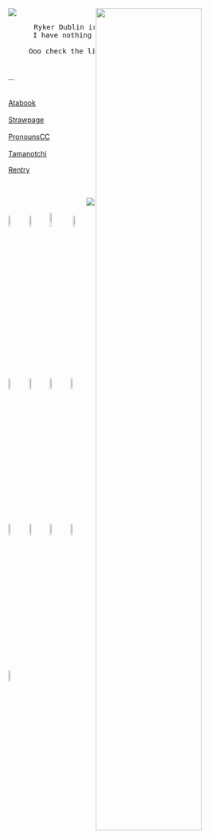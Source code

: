 <img src="https://64.media.tumblr.com/3f6f5ae4ad9c3a20c032dbf883858141/bd93fee2b19a9812-c4/s1280x1920/2394b0ccd8f6e474535ccccd406e3899d6d05c78.pnj">
 <img src="https://i.ibb.co/rRpy5nNb/Untitled148-20250704213704-removebg-preview.png" width="65%" align="right" />
<div allign="center">
<pre>
⠀⠀⠀⠀⠀Ryker Dublin irl trust me
 ⠀⠀⠀⠀I have nothing to put here
 ⠀⠀⠀⠀⠀⠀⠀⠀⠀⠀⠀⠀⠀⠀⠀⠀⠀⠀⠀⠀⠀⠀⠀⠀⠀⠀⠀⠀⠀⠀⠀⠀
⠀⠀⠀⠀Ooo check the links
 </pre>
</div>


 <div allign="center">

  ###### ...
 </div>

 <div align="left">

[Atabook](https://forcas.atabook.org/)ㅤㅤㅤㅤㅤ

[Strawpage](https://s-01-ver-bullet.straw.page/)ㅤㅤㅤㅤ

[PronounsCC](https://pronouns.cc/@Juliek)ㅤㅤㅤ

[Tamanotchi](https://tamanotchi.world/21967c)ㅤㅤㅤㅤ

[Rentry](https://rentry.co/rot_in_paradise)   ⠀⠀⠀ ⠀⠀⠀ ⠀⠀⠀ ⠀⠀⠀ ⠀⠀⠀ ⠀⠀⠀ ⠀⠀⠀ ⠀⠀⠀ ⠀⠀⠀ 


</div>

<div align="right">

![](https://komarev.com/ghpvc/?username=gambling-addict&color=grey&label=Cool+people)

</div>

 <img src="https://images-wixmp-ed30a86b8c4ca887773594c2.wixmp.com/f/8c797062-434d-434b-b734-3aa81d528dc8/dhydi7e-0a0ba77a-8e79-4b56-a648-26fd822131e4.jpg/v1/fill/w_320,h_179,q_75,strp/accardi_florentino_stamp_8_11_game_by_accardifan_dhydi7e-fullview.jpg?token=eyJ0eXAiOiJKV1QiLCJhbGciOiJIUzI1NiJ9.eyJzdWIiOiJ1cm46YXBwOjdlMGQxODg5ODIyNjQzNzNhNWYwZDQxNWVhMGQyNmUwIiwiaXNzIjoidXJuOmFwcDo3ZTBkMTg4OTgyMjY0MzczYTVmMGQ0MTVlYTBkMjZlMCIsIm9iaiI6W1t7ImhlaWdodCI6Ijw9MTc5IiwicGF0aCI6IlwvZlwvOGM3OTcwNjItNDM0ZC00MzRiLWI3MzQtM2FhODFkNTI4ZGM4XC9kaHlkaTdlLTBhMGJhNzdhLThlNzktNGI1Ni1hNjQ4LTI2ZmQ4MjIxMzFlNC5qcGciLCJ3aWR0aCI6Ijw9MzIwIn1dXSwiYXVkIjpbInVybjpzZXJ2aWNlOmltYWdlLm9wZXJhdGlvbnMiXX0.c3PYYVCwE-PFxikzpylPhMXAXvkWZUiJWBqC2QGIpG8" width="7.5%"> <img src="https://64.media.tumblr.com/b04c6252afbd977e21f842448848dd06/dd851ed67dd48774-6d/s100x200/398cafff0252e46dc62b6cfd2b03f792b9d1f562.gifv" width="7.5%"> <img src="https://64.media.tumblr.com/bcc64eeea524fa64d2f1d85baf0fc629/d5679393135bb36e-fa/s100x200/8d2cf8a78b5b6ce6b7228bfd33549bac03f8419e.pnj" width="8.5%"> <img src="https://images-wixmp-ed30a86b8c4ca887773594c2.wixmp.com/f/8c797062-434d-434b-b734-3aa81d528dc8/dhydrkw-a7ea8db7-8245-4023-9852-9a401fc89994.png?token=eyJ0eXAiOiJKV1QiLCJhbGciOiJIUzI1NiJ9.eyJzdWIiOiJ1cm46YXBwOjdlMGQxODg5ODIyNjQzNzNhNWYwZDQxNWVhMGQyNmUwIiwiaXNzIjoidXJuOmFwcDo3ZTBkMTg4OTgyMjY0MzczYTVmMGQ0MTVlYTBkMjZlMCIsIm9iaiI6W1t7InBhdGgiOiJcL2ZcLzhjNzk3MDYyLTQzNGQtNDM0Yi1iNzM0LTNhYTgxZDUyOGRjOFwvZGh5ZHJrdy1hN2VhOGRiNy04MjQ1LTQwMjMtOTg1Mi05YTQwMWZjODk5OTQucG5nIn1dXSwiYXVkIjpbInVybjpzZXJ2aWNlOmZpbGUuZG93bmxvYWQiXX0.3HXopI3QuMw-bmak_LHW3RxT8W8KNp-4iT2evVZo4F0" width="7.5%"> <img src="https://64.media.tumblr.com/01b65aea0822a6c2d0b70f9d8d80b26c/79d8b316934d24c3-9a/s100x200/43761549990611a65717f4d97a3cbff5becdd5f9.gifv" width="7.5%"> <img src="https://64.media.tumblr.com/65fc46666f18b83cea10e378e937e913/70199db9eea296dd-15/s100x200/93b0a67a7596753ebdc7fb5aedc8540082e1fc68.pnj" width="7.5%"> <img src="https://64.media.tumblr.com/8bbb60ccbdd3a078ae967f1772d8bc60/c269689ff15e8bee-cc/s100x200/7e93536cb8c62ab9c386baac248a24ad0de530b2.gifv" width="7.5%"> <img src="https://64.media.tumblr.com/bf2b1160638b6942be46cbcd148befc1/70199db9eea296dd-1d/s100x200/1fed150de24d79ad08e7358fd04e0477e944bd70.pnj" width="7.5%"> <img src="https://64.media.tumblr.com/d9c54d74bc1b33fb8b53041f81fdecbb/c269689ff15e8bee-8f/s100x200/e9635c958be549e277357df42aeefbd6fcb1b5cc.gifv" width="7.5%"> <img src="https://64.media.tumblr.com/c4a0586ddb660b73755ac8bbbae1faa1/5f4a87c85f8ddfa1-04/s100x200/34b6b568f0b0a84b9d0b61efa1a859145b21644f.pnj" width="7.5%"> <img src="https://64.media.tumblr.com/daf7ccdf920cdcf53662f9b75ec83a91/50a56b6978b4ab91-25/s100x200/77709592ddc8cb03c05677b503ef0468690234c0.pnj" width="7.5%"> <img src="https://64.media.tumblr.com/8f39fead6f5c7e38505dc14b6015ba2f/70199db9eea296dd-ba/s100x200/08508a37cfd0a19b8c280207778d1dd8865012e5.gifv" width="7.5%"> <img src="https://64.media.tumblr.com/17e7f51e27c14f4360739a4113306e51/473928ea48888009-16/s100x200/4a5cf44a6826e8a31ad60bdfcd9598dac73eddeb.jpg" width="7.5%"> 


